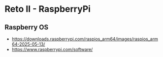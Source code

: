 # Reto II - RaspberryPi

## Raspberry OS 
- https://downloads.raspberrypi.com/raspios_arm64/images/raspios_arm64-2025-05-13/
- https://www.raspberrypi.com/software/
